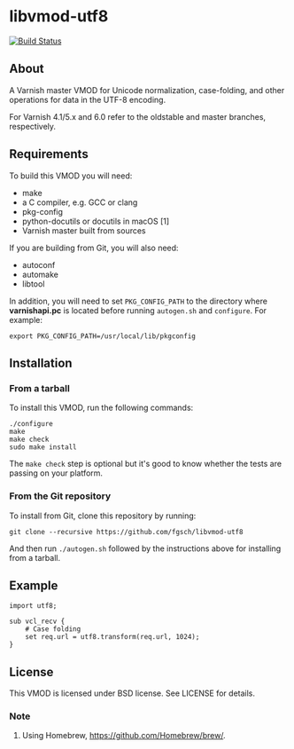libvmod-utf8
============

[![Build Status](https://travis-ci.org/fgsch/libvmod-utf8.svg?branch=devel)](https://travis-ci.org/fgsch/libvmod-utf8)

## About

A Varnish master VMOD for Unicode normalization, case-folding, and other
operations for data in the UTF-8 encoding.

For Varnish 4.1/5.x and 6.0 refer to the oldstable and master
branches, respectively.

## Requirements

To build this VMOD you will need:

* make
* a C compiler, e.g. GCC or clang
* pkg-config
* python-docutils or docutils in macOS [1]
* Varnish master built from sources

If you are building from Git, you will also need:

* autoconf
* automake
* libtool

In addition, you will need to set `PKG_CONFIG_PATH` to the directory
where **varnishapi.pc** is located before running `autogen.sh` and
`configure`.  For example:

```
export PKG_CONFIG_PATH=/usr/local/lib/pkgconfig
```

## Installation

### From a tarball

To install this VMOD, run the following commands:

```
./configure
make
make check
sudo make install
```

The `make check` step is optional but it's good to know whether the
tests are passing on your platform.

### From the Git repository

To install from Git, clone this repository by running:

```
git clone --recursive https://github.com/fgsch/libvmod-utf8
```

And then run `./autogen.sh` followed by the instructions above for
installing from a tarball.

## Example

```
import utf8;

sub vcl_recv {
	# Case folding
	set req.url = utf8.transform(req.url, 1024);
}
```

## License

This VMOD is licensed under BSD license. See LICENSE for details.

### Note

1. Using Homebrew, https://github.com/Homebrew/brew/.
